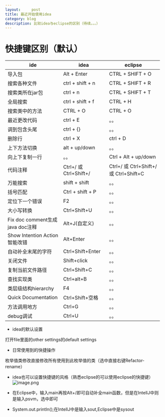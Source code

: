 ```yaml
---
layout:     post
title: 最近开始使用idea
category: blog
description: 比较idea与eclipse的区别（待续。。。）
---
```



快捷键区别（默认）
=======

| ide | idea | eclipse |
|-------|------|-------|
| 导入包 | Alt + Enter | CTRL + SHIFT + O |
| 搜索各种文件 | ctrl + shift + n | CTRL + SHIFT + R |
| 搜索类所在jar包 | ctrl + n | CTRL + SHIFT + T |
| 全局搜索 | ctrl + shift + f | CTRL + H |
| 搜索类中的方法 | CTRL + O | CTRL + O |
| 最近更改代码 | ctrl + E | 。。 |
| 调到包含头尾 | ctrl + {} | 。。 |
| 删除行 | ctrl + X | ctrl + D |
| 上下方法切换 | alt + up/down | 。。 |
| 向上下复制一行 | 。。 | Ctrl + Alt + up/down |
| 代码注释 | Ctrl+/ 或 Ctrl+Shift+/ | Ctrl+/ 或 Ctrl+Shift+/ 或 Ctrl+Shift+C |
| 万能搜索 | shift + shift | 。。 |
| 括号匹配 | Ctrl + shift + P | 。。 |
| 定位下一个错误 | F2 | 。。 |
| 大小写转换 | Ctrl+Shift+U | 。。 |
| Fix doc comment生成java doc注释 | Alt+J(自定义) | 。。 |
| Show Intention Action智能改错 | Alt+Enter | 。。 |
| 自动补全末尾的字符 | Ctrl+Shift+Enter | 。。 |
| 关闭文件 | Shift+click | 。。 |
| 复制当前文件路径 | Ctrl+Shift+C | 。。 |
| 查找实现类 | Ctrl+alt+B | 。。 |
| 类层级结构hierarchy | F4 | 。。 |
| Quick Documentation | Ctrl+Shift+空格 | 。。 |
| 方法调用地方 | Ctrl+G | 。。 |
| debug调试 | Ctrl+U | 。。 |






* idea的默认设置
 
打开file里面的other settings的default settings 

* 日常使用到的快捷操作
 
枚举值类修改直接修改所有使用到此枚举值的类（选中直接右键Refactor-rename）

* idea也可以设置快捷键的风格（熟悉eclipse的可以使用eclipse的快捷键）
![image.png](https://upload-images.jianshu.io/upload_images/11970387-f0671f60441f7c2e.png?imageMogr2/auto-orient/strip%7CimageView2/2/w/1240)

* 在Eclipse中，输入main再按Alt+/即可自动补全main函数，但是在IntellJ中则是输入psvm，选中即可

* System.out.println();在IntellJ中是输入sout,Eclipse中是sysout

